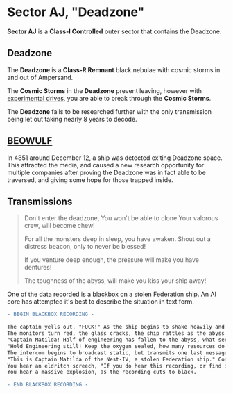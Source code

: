 # Sector AJ, "Deadzone"

**Sector AJ** is a **Class-I Controlled** outer sector that contains the Deadzone.

## Deadzone

The **Deadzone** is a **Class-R Remnant** black nebulae with cosmic storms in and out of Ampersand.

The **Cosmic Storms** in the **Deadzone** prevent leaving, however with [experimental drives](#beowulf), you are able to break through the **Cosmic Storms**.

The **Deadzone** fails to be researched further with the only transmission being let out taking nearly 8 years to decode.

## [BEOWULF](../../factions/minor/beowulf)

In 4851 around December 12, a ship was detected exiting Deadzone space. This attracted the media, and caused a new research opportunity for multiple companies after proving the Deadzone was in fact able to be traversed, and giving some hope for those trapped inside.

## Transmissions

> Don't enter the deadzone,
> You won't be able to clone
>Your valorous crew,
>will become chew!
>
>For all the monsters deep in sleep,
>you have awaken.
>Shout out a distress beacon,
>only to never be blessed!
>
>If you venture deep enough,
>the pressure will make you have dentures!
>
>The toughness of the abyss,
>will make you kiss your ship away!

One of the data recorded is a blackbox on a stolen Federation ship. An AI core has attempted it's best to describe the situation in text form.

```diff
- BEGIN BLACKBOX RECORDING -

The captain yells out, "FUCK!" As the ship begins to shake heavily and explosions are heard throughout the hull!
The monitors turn red, the glass cracks, the ship rattles as the abyss stares through the ship's eyes.
"Captain Matilda! Half of engineering has fallen to the abyss, what sector are we in!?" The Chief Engineer yells throughout the intercom.
"Hold Engineering still! Keep the oxygen sealed, how many resources do you have!?", Matilda yells out in response.
The intercom begins to broadcast static, but transmits one last message: "Not enough!" Before switching to static again.
"This is Captain Matilda of the Nest-IV, a stolen Federation ship." Constant explosions, gunfire and laser beams are heard throughout the recording, "We are currently in a zone of space controlled by [Pirates](pirates), anomalous entities and eldritch horrors."
You hear an eldritch screech, "If you do hear this recording, or find it at all. Please, broadcast the following message to the net."
You hear a massive explosion, as the recording cuts to black.

- END BLACKBOX RECORDING -
```
